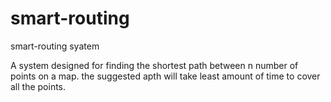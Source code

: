 # smart-routing
smart-routing syatem

A system designed for finding the shortest path between n number of points on a map. the suggested apth will take least amount of time to cover all the points.
